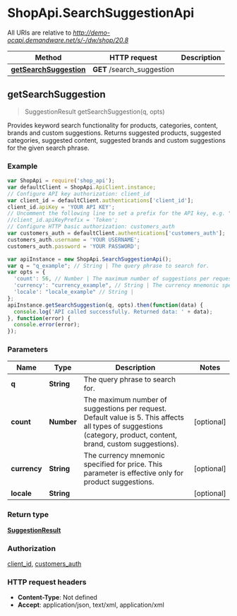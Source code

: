 # ShopApi.SearchSuggestionApi

All URIs are relative to *http://demo-ocapi.demandware.net/s/-/dw/shop/20.8*

Method | HTTP request | Description
------------- | ------------- | -------------
[**getSearchSuggestion**](SearchSuggestionApi.md#getSearchSuggestion) | **GET** /search_suggestion | 



## getSearchSuggestion

> SuggestionResult getSearchSuggestion(q, opts)



Provides keyword search functionality for products, categories, content, brands and custom suggestions.  Returns suggested products, suggested categories, suggested content, suggested brands and custom suggestions  for the given search phrase.

### Example

```javascript
var ShopApi = require('shop_api');
var defaultClient = ShopApi.ApiClient.instance;
// Configure API key authorization: client_id
var client_id = defaultClient.authentications['client_id'];
client_id.apiKey = 'YOUR API KEY';
// Uncomment the following line to set a prefix for the API key, e.g. "Token" (defaults to null)
//client_id.apiKeyPrefix = 'Token';
// Configure HTTP basic authorization: customers_auth
var customers_auth = defaultClient.authentications['customers_auth'];
customers_auth.username = 'YOUR USERNAME';
customers_auth.password = 'YOUR PASSWORD';

var apiInstance = new ShopApi.SearchSuggestionApi();
var q = "q_example"; // String | The query phrase to search for.
var opts = {
  'count': 56, // Number | The maximum number of suggestions per request. Default value is 5. This affects all types of suggestions (category, product, content, brand, custom suggestions).
  'currency': "currency_example", // String | The currency mnemonic specified for price. This parameter is effective only for product suggestions.
  'locale': "locale_example" // String | 
};
apiInstance.getSearchSuggestion(q, opts).then(function(data) {
  console.log('API called successfully. Returned data: ' + data);
}, function(error) {
  console.error(error);
});

```

### Parameters



Name | Type | Description  | Notes
------------- | ------------- | ------------- | -------------
 **q** | **String**| The query phrase to search for. | 
 **count** | **Number**| The maximum number of suggestions per request. Default value is 5. This affects all types of suggestions (category, product, content, brand, custom suggestions). | [optional] 
 **currency** | **String**| The currency mnemonic specified for price. This parameter is effective only for product suggestions. | [optional] 
 **locale** | **String**|  | [optional] 

### Return type

[**SuggestionResult**](SuggestionResult.md)

### Authorization

[client_id](../README.md#client_id), [customers_auth](../README.md#customers_auth)

### HTTP request headers

- **Content-Type**: Not defined
- **Accept**: application/json, text/xml, application/xml

